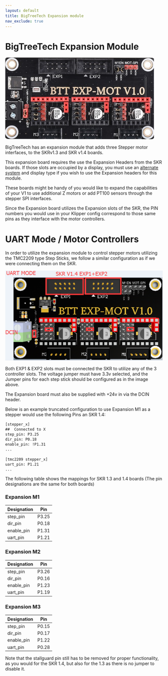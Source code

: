 ```yaml
---
layout: default
title: BigTreeTech Expansion module
nav_exclude: true
---
```


# BigTreeTech Expansion Module

![](./images/PhysicalDevice.jpg)

BigTreeTech has an expansion module that adds three Stepper motor interfaces, to the SKRv1.3 and SKR v1.4 boards.

This expansion board requires the use the Expansion Headers from the SKR boards. If those slots are occupied by a display, you must use an [alternate system](https://github.com/jordanruthe/KlipperScreen) and display type if you wish to use the Expansion headers for this module.

These boards might be handy of you would like to expand the capabilities of your V1 to use additional Z motors or add PT100 sensors through the stepper SPI interfaces.

Since the Expansion board utilizes the Expansion slots of the SKR, the PIN numbers you would use in your Klipper config correspond to those same pins as they interface with the motor controllers.

# UART Mode / Motor Controllers
In order to utilize the expansion module to control stepper motors utilizing the TMC2209 type Step Sticks, we follow a similar configuration as if we were connecting them on the SKR.

![](./images/UARTmode.jpg)

Both EXP1 & EXP2 slots must be connected the SKR to utilize any of the 3 controller slots.  The voltage jumper must have 3.3v selected, and the Jumper pins for each step stick should be configured as in the image above.

The Expansion board must also be supplied with +24v in via the DCIN header.

Below is an example truncated configuration to use Expansion M1 as a stepper would use the following Pins an SKR 1.4:

```
[stepper_x]
##	Connected to X
step_pin: P3.25
dir_pin: P0.18
enable_pin: !P1.31
...

[tmc2209 stepper_x]
uart_pin: P1.21
...
```

The following table shows the mappings for SKR 1.3 and 1.4 boards (The pin designations are the same for both boards)

 ### Expansion M1
 Designation | Pin
 ----------- | ---
 step_pin    | P3.25
 dir_pin     | P0.18
 enable_pin  | P1.31
 uart_pin    | P1.21

 ### Expansion M2
 Designation | Pin
 ----------- | ---
 step_pin    | P3.26
 dir_pin     | P0.16
 enable_pin  | P1.23
 uart_pin    | P1.19

 ### Expansion M3
 Designation | Pin
 ----------- | ---
 step_pin    | P0.15
 dir_pin     | P0.17
 enable_pin  | P1.22
 uart_pin    | P0.28

Note that the stallguard pin still has to be removed for proper functionality, as you would for the SKR 1.4, but also for the 1.3 as there is no jumper to disable it.

